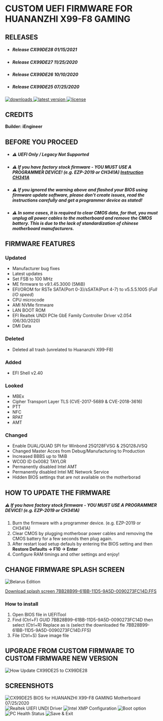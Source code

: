 # CUSTOM UEFI FIRMWARE FOR HUANANZHI X99-F8 GAMING

## RELEASES
* ##### Release CX99DE28 01/15/2021
* ##### Release CX99DE27 11/25/2020
* ##### Release CX99DE26 10/10/2020
* ##### Release CX99DE25 07/25/2020

<div align="left">
    <a href="https://github.com/BIOS-iEngineer/HUANANZHI-X99-F8/releases">
        <img src="https://img.shields.io/github/downloads/BIOS-iEngineer/HUANANZHI-X99-F8/total.svg?color=silver&style=for-the-badge&logo=appveyor" alt="downloads"/>
    </a>
    <a href="https://github.com/BIOS-iEngineer/HUANANZHI-X99-F8/releases/latest">
        <img src="https://img.shields.io/github/release/BIOS-iEngineer/HUANANZHI-X99-F8.svg?color=silver&style=for-the-badge&logo=appveyor" alt="latest version"/>
    </a>
    <a href="https://github.com/BIOS-iEngineer/HUANANZHI-X99-F8/blob/master/License">
        <img src="https://img.shields.io/github/license/BIOS-iEngineer/HUANANZHI-X99-F8.svg?style=for-the-badge&logo=appveyor" alt="license"/>
    </a>
</div>

## CREDITS
**Builder: iEngineer**

## BEFORE YOU PROCEED
* ##### ⚠️ UEFI Only / Legacy Not Supported
* ##### ⚠️ If you have factory stock firmware - _YOU MUST USE A PROGRAMMER DEVICE!_ (e.g. EZP-2019 or CH341A) [Instruction CH341A](https://www.miyconst.com/Blog/View/2086/ch341a-minimal-usage-guide-how-to-read-and-write-a-motherboard-bios)
* ##### ⚠️ If you ignored the warning above and flashed your BIOS using firmware update software, please don't create issues, read the instructions carefully and get a programmer device as stated!
* ##### ⚠️ In some cases, it is required to clear CMOS data, for that, you must unplug all power cables to the motherboard and remove the CMOS battery. This is due to the lack of standardization of chinese motherboard manufacturers.

## FIRMWARE FEATURES

### Updated

* Manufacturer bug fixes
* Latest updates
* Set FSB to 100 MHz
* ME firmware to v9.1.45.3000 (5MiB)
* EFI/OROM for RSTe SATA(Port 0-3)/sSATA(Port 4-7) to v5.5.5.1005 (_Full I/O speed_)
* CPU microcode
* AMI NVMe firmware
* LAN BOOT ROM
* EFI Realtek UNDI PCIe GbE Family Controller Driver v2.054 (06/30/2020)
* DMI Data

### Deleted   
* Deleted all trash (unrelated to Huananzhi X99-F8)

### Added
* EFI Shell v2.40

### Looked
* MBEx
* Cipher Transport Layer TLS (CVE-2017-5689 & CVE-2018-3616)
* PTT
* NFC
* RPAT
* AMT

### Changed
* Enable DUAL/QUAD SPI for Winbond 25Q128FVSG & 25Q128JVSQ
* Changed Master Acces from Debug/Manufacturing to Production
* Increased BBBS up to 1MiB
* WCOD ID 0x0082 TAYLOR
* Permanently disabled Intel AMT
* Permanently disabled Intel ME Network Service
* Hidden BIOS settings that are not available on the motherborad

## HOW TO UPDATE THE FIRMWARE
##### ⚠️ If you have factory stock firmware - _YOU MUST USE A PROGRAMMER DEVICE!_ (e.g. EZP-2019 or CH341A)

1. Burn the firmware with a programmer device. (e.g. EZP-2019 or CH341A)
2. Clear CMOS by plugging motherboar power cables and removing the CMOS battery for a few seconds then plug again.
3. After restart load setup defauls by entering the BIOS setting and then **Restore Defaults -> F10 -> Enter**
4. Configure RAM timings and other settings and enjoy!

## CHANGE FIRMWARE SPLASH SCREEN
![Belarus Edition](https://raw.githubusercontent.com/mgscreativa/HUANANZHI-X99-F8/master/BELARUS-EDITION.png)

[Download splash screen 7BB28B99-61BB-11D5-9A5D-0090273FC14D.FFS](https://github.com/mgscreativa/HUANANZHI-X99-F8/raw/master/7BB28B99-61BB-11D5-9A5D-0090273FC14D.ffs)

### How to install
1) Open BIOS file in UEFITool
2) Find (Ctrl+F) GUID 7BB28B99-61BB-11D5-9A5D-0090273FC14D then select (Ctrl+R) Replace as is (select the downloaded fle 7BB28B99-61BB-11D5-9A5D-0090273FC14D.FFS)
3) File (Ctrl+S) Save image file

## UPGRADE FROM CUSTOM FIRMWARE TO CUSTOM FIRMWARE NEW VERSION

![How Update CX99DE25 to CX99DE28](https://raw.githubusercontent.com/mgscreativa/HUANANZHI-X99-F8/master/CX99DE26.png)

## SCREENSHOTS

![CX99DE25 BIOS for HUANANZHI X99-F8 GAMING Motherboard 07/25/2020](https://raw.githubusercontent.com/mgscreativa/HUANANZHI-X99-F8/master/MAIN.PNG)
![Realtek UIEFI UNDI Driver](https://raw.githubusercontent.com/mgscreativa/HUANANZHI-X99-F8/master/UNDI.png)
![Intel XMP Configuration](https://raw.githubusercontent.com/mgscreativa/HUANANZHI-X99-F8/master/MEMORY.png)
![Boot option](https://raw.githubusercontent.com/mgscreativa/HUANANZHI-X99-F8/master/BOOT.png)
![PC Health Status](https://raw.githubusercontent.com/mgscreativa/HUANANZHI-X99-F8/master/PM.png)
![Save & Exit](https://raw.githubusercontent.com/mgscreativa/HUANANZHI-X99-F8/master/SAVE.png)

